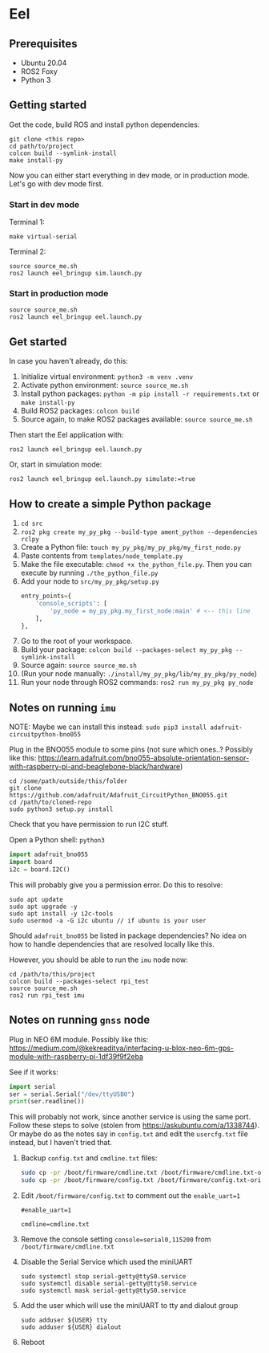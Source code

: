 # Eel

## Prerequisites

- Ubuntu 20.04
- ROS2 Foxy
- Python 3

## Getting started

Get the code, build ROS and install python dependencies:

```
git clone <this repo>
cd path/to/project
colcon build --symlink-install
make install-py
```

Now you can either start everything in dev mode, or in production mode. Let's go with dev mode first.

### Start in dev mode

Terminal 1:

```
make virtual-serial
```

Terminal 2:

```
source source_me.sh
ros2 launch eel_bringup sim.launch.py
```

### Start in production mode

```
source source_me.sh
ros2 launch eel_bringup eel.launch.py
```

## Get started

In case you haven't already, do this:

1. Initialize virtual environment: `python3 -m venv .venv`
1. Activate python environment: `source source_me.sh`
1. Install python packages: `python -m pip install -r requirements.txt` or `make install-py`
1. Build ROS2 packages: `colcon build`
1. Source again, to make ROS2 packages available: `source source_me.sh`

Then start the Eel application with:

```
ros2 launch eel_bringup eel.launch.py
```

Or, start in simulation mode:

```
ros2 launch eel_bringup eel.launch.py simulate:=true
```

## How to create a simple Python package

1. `cd src`
1. `ros2 pkg create my_py_pkg --build-type ament_python --dependencies rclpy`
1. Create a Python file: `touch my_py_pkg/my_py_pkg/my_first_node.py`
1. Paste contents from `templates/node_template.py`
1. Make the file executable: `chmod +x the_python_file.py`. Then you can execute by running `./the_python_file.py`
1. Add your node to `src/my_py_pkg/setup.py`
   ```python
   entry_points={
       'console_scripts': [
           'py_node = my_py_pkg.my_first_node:main' # <-- this line
       ],
   },
   ```
1. Go to the root of your workspace.
1. Build your package: `colcon build --packages-select my_py_pkg --symlink-install`
1. Source again: `source source_me.sh`
1. (Run your node manually: `./install/my_py_pkg/lib/my_py_pkg/py_node`)
1. Run your node through ROS2 commands: `ros2 run my_py_pkg py_node`

## Notes on running `imu`

NOTE: Maybe we can install this instead: `sudo pip3 install adafruit-circuitpython-bno055`

Plug in the BNO055 module to some pins (not sure which ones..? Possibly like this: https://learn.adafruit.com/bno055-absolute-orientation-sensor-with-raspberry-pi-and-beaglebone-black/hardware)

```
cd /some/path/outside/this/folder
git clone https://github.com/adafruit/Adafruit_CircuitPython_BNO055.git
cd /path/to/cloned-repo
sudo python3 setup.py install
```

Check that you have permission to run I2C stuff.

Open a Python shell: `python3`

```python
import adafruit_bno055
import board
i2c = board.I2C()
```

This will probably give you a permission error. Do this to resolve:

```
sudo apt update
sudo apt upgrade -y
sudo apt install -y i2c-tools
sudo usermod -a -G i2c ubuntu // if ubuntu is your user
```

Should `adafruit_bno055` be listed in package dependencies? No idea on how to handle dependencies that are resolved locally like this.

However, you should be able to run the `imu` node now:

```
cd /path/to/this/project
colcon build --packages-select rpi_test
source source_me.sh
ros2 run rpi_test imu
```

## Notes on running `gnss` node

Plug in NEO 6M module. Possibly like this: https://medium.com/@kekreaditya/interfacing-u-blox-neo-6m-gps-module-with-raspberry-pi-1df39f9f2eba

See if it works:

```python
import serial
ser = serial.Serial("/dev/ttyUSB0")
print(ser.readline())
```

This will probably not work, since another service is using the same port. Follow these steps to solve (stolen from https://askubuntu.com/a/1338744). Or maybe do as the notes say in `config.txt` and edit the `usercfg.txt` file instead, but I haven't tried that.

1. Backup `config.txt` and `cmdline.txt` files:
   ```bash
   sudo cp -pr /boot/firmware/cmdline.txt /boot/firmware/cmdline.txt-orig
   sudo cp -pr /boot/firmware/config.txt /boot/firmware/config.txt-orig
   ```
1. Edit `/boot/firmware/config.txt` to comment out the `enable_uart=1`

   ```
   #enable_uart=1

   cmdline=cmdline.txt
   ```

1. Remove the console setting `console=serial0,115200` from `/boot/firmware/cmdline.txt`
1. Disable the Serial Service which used the miniUART
   ```
   sudo systemctl stop serial-getty@ttyS0.service
   sudo systemctl disable serial-getty@ttyS0.service
   sudo systemctl mask serial-getty@ttyS0.service
   ```
1. Add the user which will use the miniUART to tty and dialout group
   ```
   sudo adduser ${USER} tty
   sudo adduser ${USER} dialout
   ```
1. Reboot
